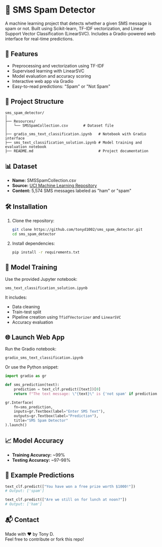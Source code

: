 
# 📱 SMS Spam Detector

A machine learning project that detects whether a given SMS message is spam or not. Built using Scikit-learn, TF-IDF vectorization, and Linear Support Vector Classification (LinearSVC). Includes a Gradio-powered web interface for real-time predictions.

## 🚀 Features

- Preprocessing and vectorization using TF-IDF
- Supervised learning with LinearSVC
- Model evaluation and accuracy scoring
- Interactive web app via Gradio
- Easy-to-read predictions: "Spam" or "Not Spam"

## 📂 Project Structure

```
sms_spam_detector/
│
├── Resources/
│   └── SMSSpamCollection.csv       # Dataset file
│
├── gradio_sms_text_classification.ipynb   # Notebook with Gradio interface
├── sms_text_classification_solution.ipynb # Model training and evaluation notebook
├── README.md                              # Project documentation
```

## 📊 Dataset

- **Name:** SMSSpamCollection.csv  
- **Source:** [UCI Machine Learning Repository](https://archive.ics.uci.edu/ml/datasets/sms+spam+collection)
- **Content:** 5,574 SMS messages labeled as "ham" or "spam"

## 🛠️ Installation

1. Clone the repository:
   ```bash
   git clone https://github.com/tonyd1002/sms_spam_detector.git
   cd sms_spam_detector
   ```

2. Install dependencies:
   ```bash
   pip install -r requirements.txt
   ```

## 🧠 Model Training

Use the provided Jupyter notebook:
```bash
sms_text_classification_solution.ipynb
```

It includes:
- Data cleaning
- Train-test split
- Pipeline creation using `TfidfVectorizer` and `LinearSVC`
- Accuracy evaluation

## 🌐 Launch Web App

Run the Gradio notebook:
```bash
gradio_sms_text_classification.ipynb
```

Or use the Python snippet:
```python
import gradio as gr

def sms_prediction(text):
    prediction = text_clf.predict([text])[0]
    return f"The text message: \"{text}\" is {'not spam' if prediction == 'ham' else 'spam'}."

gr.Interface(
    fn=sms_prediction,
    inputs=gr.Textbox(label="Enter SMS Text"),
    outputs=gr.Textbox(label="Prediction"),
    title="SMS Spam Detector"
).launch()
```

## 📈 Model Accuracy

- **Training Accuracy:** ~99%
- **Testing Accuracy:** ~97–98%

## 🧪 Example Predictions

```python
text_clf.predict(["You have won a free prize worth $1000!"])
# Output: ['spam']

text_clf.predict(["Are we still on for lunch at noon?"])
# Output: ['ham']
```

## 📬 Contact

Made with ❤️ by Tony D.  
Feel free to contribute or fork this repo!
